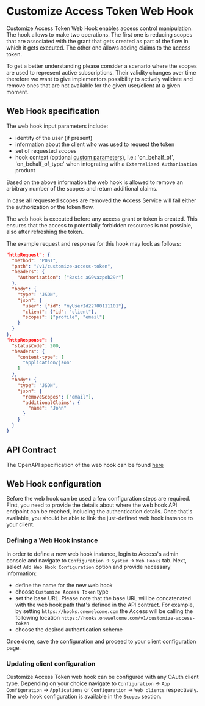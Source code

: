 # Customize Access Token Web Hook

Customize Access Token Web Hook enables access control manipulation. The hook allows to make two operations. The first one is reducing scopes that are associated with
the grant that gets created as part of the flow in which it gets executed. The other one allows adding claims to the access token. 

To get a better understanding please consider a scenario where the scopes are used to represent active subscriptions. Their validity changes
over time therefore we want to give implementors possibility to actively validate and remove ones that are not available for the given
user/client at a given moment.

## Web Hook specification

The web hook input parameters include:

- identity of the user (if present)
- information about the client who was used to request the token
- set of requested scopes
- hook context (optional [custom parameters](././././api-reference/description-oauth-endpoint.md)), i.e.: 'on_behalf_of', 'on_behalf_of_type' when integrating with a `Externalised Authorisation` product  

Based on the above information the web hook is allowed to remove an arbitrary number of the scopes and return additional claims.

In case all requested scopes are removed the Access Service will fail either the authorization or the token flow.

The web hook is executed before any access grant or token is created. This ensures that the access to potentially
forbidden resources is not possible, also after refreshing the token.

The example request and response for this hook may look as follows:

```json
"httpRequest": {
  "method": "POST",
  "path": "/v1/customize-access-token",
  "headers": {
    "Authorization": ["Basic aG9vazpob29r"]
  },
  "body": {
    "type": "JSON",
    "json": {
      "user": {"id": "myUserId22700111101"},
      "client": {"id": "client"},
      "scopes": ["profile", "email"]
    }
  }
},
"httpResponse": {
  "statusCode": 200,
  "headers": {
    "content-type": [
      "application/json"
    ]
  },
  "body": {
    "type": "JSON",
    "json": {
      "removeScopes": ["email"],
      "additionalClaims": {
        "name": "John"
      }
    }
  }
}
```

## API Contract

The OpenAPI specification of the web hook can be found [here](./customize-access-token-hook.yaml)

## Web Hook configuration

Before the web hook can be used a few configuration steps are required. First, you need to provide the details about where the web hook API endpoint
can be reached, including the authentication details. Once that's available, you should be able to link the just-defined web hook instance
to your client.

### Defining a Web Hook instance

In order to define a new web hook instance, login to Access's admin console and navigate to `Configuration` -> `System` -> `Web Hooks` tab.
Next, select `Add Web Hook Configuration` option and provide necessary information:

- define the name for the new web hook
- choose `Customize Access Token` type
- set the base URL. Please note that the base URL will be concatenated with the web hook path that's defined in the API contract. For
example, by setting `https://hooks.onewelcome.com` the Access will be calling the following location
`https://hooks.onewelcome.com/v1/customize-access-token`
- choose the desired authentication scheme

Once done, save the configuration and proceed to your client configuration page.

### Updating client configuration

Customize Access Token web hook can be configured with any OAuth client type. Depending on your choice navigate to `Configuration` ->
`App Configuration` -> `Applications` or `Configuration` -> `Web clients` respectively. The web hook configuration is available in the
`Scopes` section.

